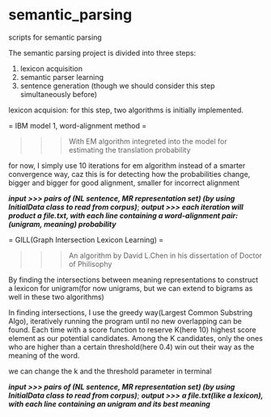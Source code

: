 # semantic_parsing
scripts for semantic parsing 

The semantic parsing project is divided into three steps: 
1) lexicon acquisition
2) semantic parser learning
3) sentence generation (though we should consider this step simultaneously before)

  lexicon acquision:
   for this step, two algorithms is initially implemented.
   
   = IBM model 1, word-alignment method =
   >>>With EM algorithm integreted into the model for estimating the translation probability
   
   for now, I simply use 10 iterations for em algorithm instead of a smarter convergence way,
   caz this is for detecting how the probabilities change, bigger and bigger for good alignment, smaller for incorrect        alignment
  
  ***input >>> pairs of (NL sentence, MR representation set) (by using InitialData class to read from corpus)***;
  ***output >>> each iteration will product a file.txt, with each line containing a word-alignment pair: (unigram, meaning)           probability***
  
  =  GILL(Graph Intersection Lexicon Learning) =
 >>>An algorithm by David L.Chen in his dissertation of Doctor of Philisophy
  
  By finding the intersections between meaning representations to construct a lexicon for unigram(for now unigrams, but we can     extend to bigrams as well in these two algorithms)
  
  In finding intersections, I use the greedy way(Largest Common Substring Algo), iteratively running the program until no new overlapping can be found. Each time with a score function to reserve K(here 10) highest score element as our potential candidates. Among the K candidates, only the ones who are higher than a certain threshold(here 0.4) win out their way as the meaning of the word.
  
  we can change the k and the threshold parameter in terminal
  
  ***input >>> pairs of (NL sentence, MR representation set) (by using InitialData class to read from corpus)***;
  ***output >>> a file.txt(like a lexicon), with each line containing an unigram and its best meaning***
  
   
